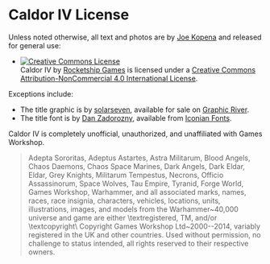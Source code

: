 # Caldor IV License

Unless noted otherwise, all text and photos are by [Joe
Kopena](http://rocketshipgames.com/blogs/tjkopena/) and released for
general use:

* <a rel="license" href="http://creativecommons.org/licenses/by-nc/4.0/"><img alt="Creative Commons License" style="border-width:0" src="https://i.creativecommons.org/l/by-nc/4.0/88x31.png" /></a><br/><span xmlns:dct="http://purl.org/dc/terms/" href="http://purl.org/dc/dcmitype/Text" property="dct:title" rel="dct:type">Caldor IV</span> by <a xmlns:cc="http://creativecommons.org/ns#" href="http://www.rocketshipgames.com/" property="cc:attributionName" rel="cc:attributionURL">Rocketship Games</a> is licensed under a <a rel="license" href="http://creativecommons.org/licenses/by-nc/4.0/">Creative Commons Attribution-NonCommercial 4.0 International License</a>.

Exceptions include:

 * The title graphic is by [solarseven](http://graphicriver.net/user/solarseven?WT.ac=item_profile_text&WT.z_author=solarseven), available for sale on [Graphic River](http://graphicriver.net/item/planet-earth/116983).
 * The title font is by [Dan Zadorozny](http://www.iconian.com/), available from [Iconian Fonts](http://www.iconian.com/).

Caldor IV is completely unofficial, unauthorized, and unaffiliated
with Games Workshop.

> Adepta Sororitas, Adeptus Astartes, Astra Militarum, Blood Angels,
> Chaos Daemons, Chaos Space Marines, Dark Angels, Dark Eldar, Eldar,
> Grey Knights, Militarum Tempestus, Necrons, Officio Assassinorum,
> Space Wolves, Tau Empire, Tyranid, Forge World, Games Workshop,
> Warhammer, and all associated marks, names, races, race insignia,
> characters, vehicles, locations, units, illustrations, images, and
> models from the Warhammer~40,000 universe and game are either
> \textregistered, TM, and/or \textcopyright\ Copyright Games Workshop
> Ltd~2000--2014, variably registered in the UK and other countries.
> Used without permission, no challenge to status intended, all rights
> reserved to their respective owners.
